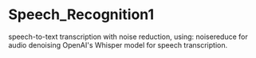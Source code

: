 # Speech_Recognition1
speech-to-text transcription with noise reduction, using: noisereduce for audio denoising OpenAI's Whisper model for speech transcription.
